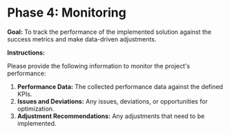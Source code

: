 # Phase 4: Monitoring

**Goal:** To track the performance of the implemented solution against the success metrics and make data-driven adjustments.

**Instructions:**

Please provide the following information to monitor the project's performance:

1.  **Performance Data:** The collected performance data against the defined KPIs.
2.  **Issues and Deviations:** Any issues, deviations, or opportunities for optimization.
3.  **Adjustment Recommendations:** Any adjustments that need to be implemented.